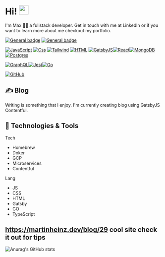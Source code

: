 # Hi! <img src="https://raw.githubusercontent.com/MartinHeinz/MartinHeinz/master/wave.gif" width="30px">

I'm Max 👨‍💻 a fullstack developer.
Get in touch with me at LinkedIn or if you want to learn more about me checkout my portfolio.

[![General badge](https://img.shields.io/badge/LinkedIn-0077B5?style=for-the-badge&logo=linkedin&logoColor=white)](https://www.linkedin.com/in/maxanderberg/) [![General badge](https://img.shields.io/badge/portfolio-ffb86c?style=for-the-badge&logo=gmail&logoColor=white)](https://maxanderberg.se/)

[![JavaScript](https://img.shields.io/badge/JavaScript-F7DF1E?style=for-the-badge&logo=javascript&logoColor=black)]()
[![Css](https://img.shields.io/badge/css-1572B6?style=for-the-badge&logo=css3&logoColor=white)]()
[![Tailwind](https://img.shields.io/badge/Tailwind-06B6D4?style=for-the-badge&logo=tailwindcss&logoColor=white)]()
[![HTML](https://img.shields.io/badge/html-E34F26?style=for-the-badge&logo=html5&logoColor=white)]()
[![GatsbyJS](https://img.shields.io/badge/GatsbyJS-663399?style=for-the-badge&logo=gatsby&logoColor=white)]()[![React](https://img.shields.io/badge/React-61DAFB?style=for-the-badge&logo=react&logoColor=black)]()[![MongoDB](https://img.shields.io/badge/MongoDB-47A248?style=for-the-badge&logo=MongoDB&logoColor=white)]()[![Postgres](https://img.shields.io/badge/Postgres-4169E1?style=for-the-badge&logo=Postgresql&logoColor=white)]()

[![GraphQL](https://img.shields.io/badge/Graphql-E10098?style=for-the-badge&logo=graphql&logoColor=white)]()[![Jest](https://img.shields.io/badge/Jest-C21325?style=for-the-badge&logo=Jest&logoColor=white)]()[![Go](https://img.shields.io/badge/go-00ADD8?style=for-the-badge&logo=Go&logoColor=white)]()

[![GitHub](https://img.shields.io/badge/GitHub-181717?style=for-the-badge&logo=github&logoColor=white)]()


## ✍️ Blog

Writing is something that I enjoy. I'm currently creating blog using GatsbyJS Contentful.
<!-- [![General badge](https://img.shields.io/badge/Blog-12100E?style=for-the-badge&logo=medium&logoColor=white)]()  -->

## 🔧 Technologies & Tools

Tech
* Homebrew
* Doker
* GCP
* Microservices
* Contentful

Lang
* JS
* CSS
* HTML
* Gatsby
* GO
* TypeScript

## https://martinheinz.dev/blog/29 cool site check it out for tips

![Anurag's GitHub stats](https://github-readme-stats.vercel.app/api?username=maxanderberg&show_icons=true&theme=dracula)

